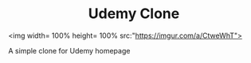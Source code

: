 <h1 align="center">Udemy Clone </h1>

<img width= 100% height= 100% src:"https://imgur.com/a/CtweWhT"></a>

<p>A simple clone for Udemy homepage <p> 
  
  
